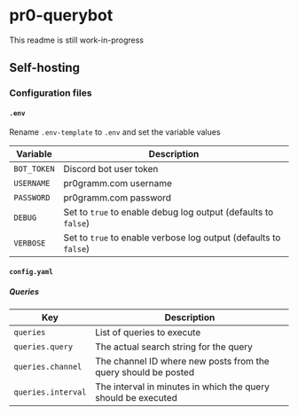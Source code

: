 # pr0-querybot

This readme is still work-in-progress

## Self-hosting

### Configuration files

#### `.env`

Rename `.env-template` to `.env` and set the variable values

| Variable  | Description                                                      |
| --------- | ---------------------------------------------------------------- |
| `BOT_TOKEN` | Discord bot user token                                           |
| `USERNAME`  | pr0gramm.com username                                            |
| `PASSWORD`  | pr0gramm.com password                                            |
| `DEBUG`     | Set to `true` to enable debug log output (defaults to `false`)   |
| `VERBOSE`   | Set to `true` to enable verbose log output (defaults to `false`) |

#### `config.yaml`

##### Queries

| Key                | Description                                                    |
| ------------------ | -------------------------------------------------------------- |
| `queries`          | List of queries to execute                                     |
| `queries.query`    | The actual search string for the query                         |
| `queries.channel`  | The channel ID where new posts from the query should be posted |
| `queries.interval` | The interval in minutes in which the query should be executed  |